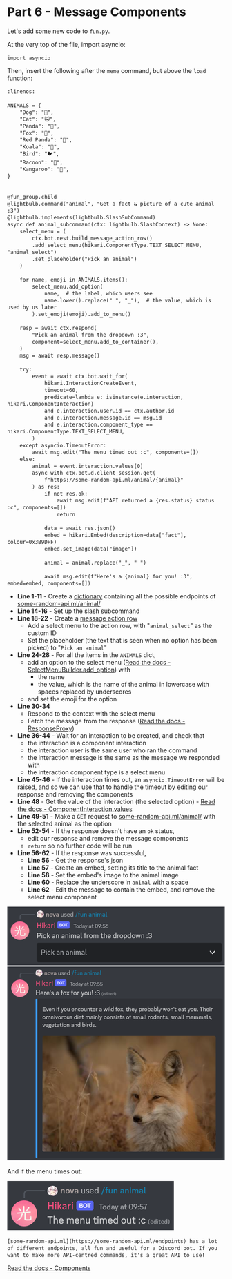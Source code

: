 # Part 6 - Message Components

Let's add some new code to `fun.py`.

At the very top of the file, import asyncio:

```{code-block}  python
import asyncio
```

Then, insert the following after the `meme` command, but above the `load` function:

```{code-block} python
:linenos:

ANIMALS = {
    "Dog": "🐶",
    "Cat": "🐱",
    "Panda": "🐼",
    "Fox": "🦊",
    "Red Panda": "🐼",
    "Koala": "🐨",
    "Bird": "🐦",
    "Racoon": "🦝",
    "Kangaroo": "🦘",
}


@fun_group.child
@lightbulb.command("animal", "Get a fact & picture of a cute animal :3")
@lightbulb.implements(lightbulb.SlashSubCommand)
async def animal_subcommand(ctx: lightbulb.SlashContext) -> None:
    select_menu = (
        ctx.bot.rest.build_message_action_row()
        .add_select_menu(hikari.ComponentType.TEXT_SELECT_MENU, "animal_select")
        .set_placeholder("Pick an animal")
    )

    for name, emoji in ANIMALS.items():
        select_menu.add_option(
            name,  # the label, which users see
            name.lower().replace(" ", "_"),  # the value, which is used by us later
        ).set_emoji(emoji).add_to_menu()

    resp = await ctx.respond(
        "Pick an animal from the dropdown :3",
        component=select_menu.add_to_container(),
    )
    msg = await resp.message()

    try:
        event = await ctx.bot.wait_for(
            hikari.InteractionCreateEvent,
            timeout=60,
            predicate=lambda e: isinstance(e.interaction, hikari.ComponentInteraction)
            and e.interaction.user.id == ctx.author.id
            and e.interaction.message.id == msg.id
            and e.interaction.component_type == hikari.ComponentType.TEXT_SELECT_MENU,
        )
    except asyncio.TimeoutError:
        await msg.edit("The menu timed out :c", components=[])
    else:
        animal = event.interaction.values[0]
        async with ctx.bot.d.client_session.get(
            f"https://some-random-api.ml/animal/{animal}"
        ) as res:
            if not res.ok:
                await msg.edit(f"API returned a {res.status} status :c", components=[])
                return

            data = await res.json()
            embed = hikari.Embed(description=data["fact"], colour=0x3B9DFF)
            embed.set_image(data["image"])

            animal = animal.replace("_", " ")

            await msg.edit(f"Here's a {animal} for you! :3", embed=embed, components=[])
```

- **Line 1-11** - Create a [dictionary](https://docs.python.org/3/tutorial/datastructures.html#dictionaries) containing all the possible endpoints of [some-random-api.ml/animal/](https://some-random-api.ml/endpoints)
- **Line 14-16** - Set up the slash subcommand
- **Line 18-22** - Create a [message action row](https://www.hikari-py.dev/hikari/api/rest.html#hikari.api.rest.RESTClient.build_action_row)
    - Add a select menu to the action row, with "`animal_select`" as the custom ID
    - Set the placeholder (the text that is seen when no option has been picked) to "`Pick an animal`"
- **Line 24-28** - For all the items in the `ANIMALS` dict,
    - add an option to the select menu ([Read the docs - SelectMenuBuilder.add_option](https://www.hikari-py.dev/hikari/api/special_endpoints.html#hikari.api.special_endpoints.SelectMenuBuilder.add_option)) with
        - the name
        - the value, which is the name of the animal in lowercase with spaces replaced by underscores
    - and set the emoji for the option
- **Line 30-34**
    - Respond to the context with the select menu
    - Fetch the message from the response ([Read the docs - ResponseProxy](https://hikari-lightbulb.readthedocs.io/en/latest/api_references/context.html#lightbulb.context.base.ResponseProxy))
- **Line 36-44** - Wait for an interaction to be created, and check that
    - the interaction is a component interaction
    - the interaction user is the same user who ran the command
    - the interaction message is the same as the message we responded with
    - the interaction component type is a select menu
- **Line 45-46** - If the interaction times out, an `asyncio.TimeoutError` will be raised, and so we can use that to handle the timeout by editing our response and removing the components
- **Line 48** - Get the value of the interaction (the selected option) - [Read the docs - ComponentInteraction.values](https://www.hikari-py.dev/hikari/interactions/component_interactions.html#hikari.interactions.component_interactions.ComponentInteraction.values)
- **Line 49-51** - Make a `GET` request to [some-random-api.ml/animal/](https://some-random-api.ml/endpoints) with the selected animal as the option
- **Line 52-54** - If the response doesn't have an `ok` status,
    - edit our response and remove the message components
    - `return` so no further code will be run
- **Line 56-62** - If the response was successful,
    - **Line 56** - Get the response's json
    - **Line 57** - Create an embed, setting its title to the animal fact
    - **Line 58** - Set the embed's image to the animal image
    - **Line 60** - Replace the underscore in `animal` with a space
    - **Line 62** - Edit the message to contain the embed, and remove the select menu component

![animal](../_static/lightbulb/animal_1.png)
![animal](../_static/lightbulb/animal_2.png)

And if the menu times out:

![animal](../_static/lightbulb/animal_3.png)

```{note}
[some-random-api.ml](https://some-random-api.ml/endpoints) has a lot of different endpoints, all fun and useful for a Discord bot. If you want to make more API-centred commands, it's a great API to use!
```

[Read the docs - Components](https://hikari-lightbulb.readthedocs.io/en/latest/hikari_basics/components.html)
